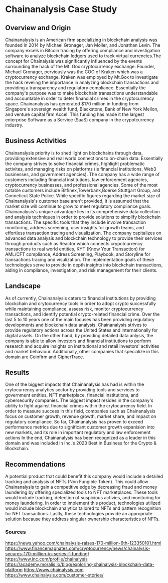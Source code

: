 # Chainanalysis Case Study 
## Overview and Origin 
Chainanalysis is an American firm specializing in blockchain analysis was founded in 2014 by Michael Gronager, Jan Moller, and Jonathan Levin. 
The company excels in Bitcoin tracing by offering compliance and investigation software to analyze blockchain ledgers used to track virtual currencies.The concept for Chainalysis was significantly influenced by the events surrounding the hack of the Mt. Gox cryptocurrency exchange. 
Founder, Michael Gronager, perviously was the COO of Kraken which was a cryptocurrency exchange. Kraken was employed by Mt.Gox to investigate the hack reveling the importance in analyzing blockchain transactions and providing a transparency and regulatory compliance. Essentially the company's purpose was to make blockchain transactions understandable and accountable in order to deter financial crimes in the cryptocurrency space. 
Chainanalysis has generated $170 million in funding from Singapore's sovereign wealth fund, Blackstone, Bank of New York Mellon, and venture capital firm Accel. This funding has made it the largest enterprise Software as a Service (SaaS) company in the crypotcurrency industry. 

## Business Activities 
Chainanalysis priority is to shed light on blockchains through data, providing extensive and real world connections to on-chain data. Essentially the company strives to solve financial crimes, highlight problematic activites, and managing risks on platforms (ie financial institutions, Web3 businesses, and government agencies). 
The company has a wide range of customers including financial institutions, law enforcement agencies, cryptocurrency businesses, and professional agencies. Some of the most notable customers include Bitfinex,Towerbank,Boerse Stuttgart Group, and Conneticut State Police. 
While specific figures regarding the market size of Chainanalysis's customer base aren't provided, it is assumed that the market size will continue to grow to meet regulatory compliance goals. 
Chainanalysis's unique advantage lies in its comprehensive data collection and analysis techniques in order to provide solutions to simplify blockchain transactions. The specific tools that they include involve transaction monitoring, address screening, user insights for growth teams, and effortless transaction tracing and visualization. 
The company capitalizes on advanced data analysis and blockchain technology to provide their services through products such as Reactor which connects crypotcurrency transactions to real world entities, KYT (Know Your Transaction) for AML/CFT compliance, Address Screening, Playbook, and Storyline for transactions tracing and visulization. 
The implementation goals of these technologies serve to provide in depth insights into blockchain transactions, aiding in compliance, investigation, and risk management for their clients. 

## Landscape 
As of currently, Chainanalysis caters to financial institutions by providing blockchain and crytocurrency tools in order to adopt crypto successfully while maintaining compliance, assess risk, monitor cryptocurrency transactions, and identify potential crypto-related financial crime. 
Over the last 5 to 10 years one of the main focuses has been providing regulatory developments and blockchain data analysis. Chainanalysis strives to provide regulatory actions across the United States and internationally for digital assets. On the other hand, by providing detailed data anlysis, the company is able to allow investors and financial institutions to perform research and acquire insights on institutional and retail investors' activities and market behaviour. 
Additionally, other companies that specialize in this domain are Coinfirm and CipherTrace. 

## Results 
One of the biggest impacts that Chainanalysis has had is within the crytocurrency analytics sector by providing tools and services to government entities, NFT marketplace, financial institutions, and cybersecurity companies. The biggest impact resides in the company's ability to fight against financial crimes within the crytocurrency field. 
In order to measure success in this field, companies such as Chainanalysis focus on customer growth, revenue growth, market share, and impact on regulatory compliance. 
So far, Chainanalysis has proven to exceed performance metrics due to significant customer growth expanision into new markets, and its role in important regulatory and law enforcement actions 
In the end, Chainanalysis has been recognized as a leader in this domain and was included in Inc.'s 2023 Best in Business for the Crypto & Blockchain. 

## Recommendations 
A potential product that could benefit this company would include a detailed tracking and analysis of NFTs (Non Fungible Token). This could allow Chainanalysis to gain a competitive edge by decreasing fraud and money laundering by offering specialized tools to NFT marketplaces. These tools would include tracking, detection of suspicious activies, and monitoring for money laundering. In order to implement this product, technologies utilized would include blockchain analytics tailored to NFTs and pattern recognition for NFT transactions. Lastly, these technologies provide an appropriate solution because they address singular ownership characteristics of NFTs. 

### Sources 
https://news.yahoo.com/chainalysis-raises-170-million-6th-123350101.html 
https://www.financemagnates.com/cryptocurrency/news/chainalysis-secures-170-million-in-series-f-funding/ 
https://www.inc.com/profile/chainalysis
https://academy.moralis.io/blog/exploring-chainalysis-blockchain-data-platform
https://www.chainalysis.com
https://www.chainalysis.com/customer-stories/
